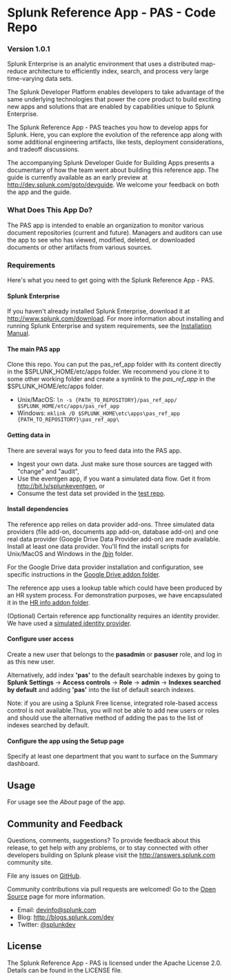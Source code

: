 # Splunk Reference App - PAS - Code Repo 
### Version 1.0.1

Splunk Enterprise is an analytic environment that uses a distributed
map-reduce architecture to efficiently index, search, and process very large time-varying data sets.

The Splunk Developer Platform enables developers to take advantage of the same underlying technologies that power the core product to build exciting new apps and solutions that are enabled by capabilities unique to Splunk Enterprise.

The Splunk Reference App - PAS teaches you how to develop apps for Splunk. Here, you can explore the evolution of the reference app along with some additional engineering artifacts, like tests, deployment considerations, and tradeoff discussions.

The accompanying Splunk Developer Guide for Building Apps presents a documentary of how the team went about building this reference app. The guide is currently available as an early preview at <http://dev.splunk.com/goto/devguide>. We welcome your feedback on both the app and the guide.

### What Does This App Do?
The PAS app is intended to enable an organization to monitor various document repositories (current and future). Managers and auditors can use the app to see who has viewed, modified, deleted, or downloaded documents or other artifacts from various sources. 


### Requirements
Here's what you need to get going with the Splunk Reference App - PAS.

#### Splunk Enterprise

If you haven't already installed Splunk Enterprise, download it at 
<http://www.splunk.com/download>. For more information about installing and 
running Splunk Enterprise and system requirements, see the
[Installation Manual](http://docs.splunk.com/Documentation/Splunk/latest/Installation). 

#### The main PAS app
Clone this repo. You can put the pas_ref_app folder with its content directly in the $SPLUNK_HOME/etc/apps folder. We recommend you clone it to some other working folder and create a symlink to the *pas_ref_app* in the $SPLUNK_HOME/etc/apps folder. 

* Unix/MacOS: `ln -s {PATH_TO_REPOSITORY}/pas_ref_app/ $SPLUNK_HOME/etc/apps/pas_ref_app`
* Windows: `mklink /D $SPLUNK_HOME\etc\apps\pas_ref_app {PATH_TO_REPOSITORY}\pas_ref_app\`

#### Getting data in
There are several ways for you to feed data into the PAS app.

* Ingest your own data. Just make sure those sources are tagged with "change" and "audit", 
* Use the eventgen app, if you want a simulated data flow. Get it from <http://bit.ly/splunkeventgen>, or 
* Consume the test data set provided in the [test repo](http://github.com/splunk/splunk-ref-pas-test/tree/master/tests/pas_sample_data). 

#### Install dependencies

The reference app relies on data provider add-ons. Three simulated data providers (file add-on, documents app add-on, database add-on) and one real data provider (Google Drive Data Provider add-on) are made available. Install at least one data provider. You'll find the install scripts for Unix/MacOS and Windows in the [/bin](tree/master/pas_ref_app/bin) folder. 

For the Google Drive data provider installation and configuration, see specific instructions in the [Google Drive addon folder](tree/master/pas_ref_app/appserver/addons/googledrive_addon).

The reference app uses a lookup table which could have been produced by an HR system process. For demonstration purposes, we have encapsulated it in the [HR info addon folder](tree/master/pas_ref_app/appserver/addons/pas_hr_info). 

(Optional) Certain reference app functionality requires an identity provider. We have used a [simulated identity provider](tree/master/pas_simulated_users_addon). 

#### Configure user access

Create a new user that belongs to the **pasadmin** or **pasuser** role, and log in as this new user. 

Alternatively, add index **'pas'** to the default searchable indexes by going to **Splunk Settings** -> **Access controls** -> **Role** -> **admin** -> **Indexes searched by default** and adding **'pas'** into the list of default search indexes.

Note: if you are using a Splunk Free license, integrated role-based access control is not available.Thus, you will not be able to add new users or roles and should use the alternative method of adding the pas to the list of indexes searched by default.


#### Configure the app using the Setup page
Specify at least one department that you want to surface on the Summary dashboard.

## Usage
For usage see the _About_ page of the app.

## Community and Feedback
Questions, comments, suggestions? To provide feedback about this release, to get help with any problems, or to stay connected with other developers building on Splunk please visit the <http://answers.splunk.com> community site. 

File any issues on [GitHub](https://github.com/splunk/splunk-ref-pas-code/issues).

Community contributions via pull requests are welcomed! Go to the 
[Open Source](http://dev.splunk.com/view/opensource/SP-CAAAEDM) page for more information. 

* Email: devinfo@splunk.com
* Blog: <http://blogs.splunk.com/dev>
* Twitter: [@splunkdev](http://twitter.com/splunkdev)

## License

The Splunk Reference App - PAS is licensed under the Apache License 2.0. Details can be found in the LICENSE file.
